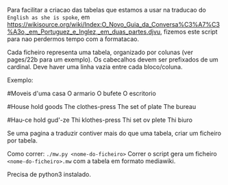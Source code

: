 Para facilitar a criacao das tabelas que estamos a usar na traducao do `English as she is spoke`,
em https://wikisource.org/wiki/Index:O_Novo_Guia_da_Conversa%C3%A7%C3%A3o,_em_Portuguez_e_Inglez,_em_duas_partes.djvu,
fizemos este script para nao perdermos tempo com a formatacao.

Cada ficheiro representa uma tabela, organizado por colunas (ver pages/22b para um exemplo).
Os cabecalhos devem ser prefixados de um cardinal. Deve haver uma linha vazia entre cada bloco/coluna.

Exemplo:

  #Moveis d'uma casa
  O armario
  O bufete
  O escritorio

  #House hold goods
  The clothes-press
  The set of plate
  The bureau

  #Hau-ce hold gud'-ze
  Thi klothes-press
  Thi set ov plete
  Thi biuro

Se uma pagina a traduzir contiver mais do que uma tabela, criar um ficheiro por tabela.

Como correr: `./mw.py <nome-do-ficheiro>`
Correr o script gera um ficheiro `<nome-do-ficheiro>.mw` com a tabela em formato mediawiki.

Precisa de python3 instalado.
